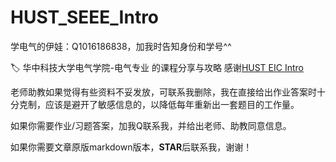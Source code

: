 # HUST_SEEE_Intro

学电气的伊娃：Q1016186838，加我时告知身份和学号^^

:label: 华中科技大学电气学院-电气专业 的课程分享与攻略
感谢[HUST EIC Intro](https://github.com/YuetianW/HUST_EIC_Intro)

老师助教如果觉得有些资料不妥发放，可联系我删除，我在直接给出作业答案时十分克制，应该是避开了敏感信息的，以降低每年重新出一套题目的工作量。

如果你需要作业/习题答案，加我Q联系我，并给出老师、助教同意信息。

如果你需要文章原版markdown版本，**STAR**后联系我，谢谢！

